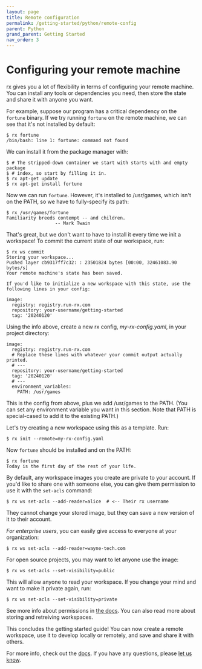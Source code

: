 ```yaml
---
layout: page
title: Remote configuration
permalink: /getting-started/python/remote-config
parent: Python
grand_parent: Getting Started
nav_order: 3
---
```


# Configuring your remote machine

rx gives you a lot of flexibility in terms of configuring your remote machine.
You can install any tools or dependencies you need, then store the state and
share it with anyone you want.

For example, suppose our program has a critical dependency on the `fortune`
binary. If we try running `fortune` on the remote machine, we can see that it's
not installed by default:

    $ rx fortune
    /bin/bash: line 1: fortune: command not found

We can install it from the package manager with:

    $ # The stripped-down container we start with starts with and empty package
    $ # index, so start by filling it in.
    $ rx apt-get update
    $ rx apt-get install fortune

Now we can run `fortune`. However, it's installed to /usr/games, which isn't on
the PATH, so we have to fully-specify its path:

    $ rx /usr/games/fortune
    Familiarity breeds contempt -- and children.
      		          -- Mark Twain

That's great, but we don't want to have to install it every time we init a
workspace! To commit the current state of our workspace, run:

    $ rx ws commit
    Storing your workspace...
    Pushed layer cb9317ff7c32: : 23501824 bytes [00:00, 32461083.90 bytes/s]
    Your remote machine's state has been saved.

    If you'd like to initialize a new workspace with this state, use the following lines in your config:

    image:
      registry: registry.run-rx.com
      repository: your-username/getting-started
      tag: '20240120'

Using the info above, create a new rx config, _my-rx-config.yaml_, in your
project directory:

    image:
      registry: registry.run-rx.com
      # Replace these lines with whatever your commit output actually printed.
      # ---
      repository: your-username/getting-started
      tag: '20240120'
      # ---
      environment_variables:
        PATH: /usr/games

This is the config from above, plus we add /usr/games to the PATH. (You can set
any environment variable you want in this section. Note that PATH is
special-cased to add it to the existing PATH.)

Let's try creating a new workspace using this as a template. Run:

    $ rx init --remote=my-rx-config.yaml

Now `fortune` should be installed and on the PATH:

    $ rx fortune
    Today is the first day of the rest of your life.

By default, any workspace images you create are private to your account. If
you'd like to share one with someone else, you can give them permission to use
it with the `set-acls` command:

    $ rx ws set-acls --add-reader=alice  # <-- Their rx username

They cannot change your stored image, but they can save a new version of it to
their account.

*For enterprise users*, you can easily give access to everyone at your
organization:

    $ rx ws set-acls --add-reader=wayne-tech.com

For open source projects, you may want to let anyone use the image:

    $ rx ws set-acls --set-visibility=public

This will allow anyone to read your workspace. If you change your mind and want
to make it private again, run:

    $ rx ws set-acls --set-visibility=private

See more info about permissions in [the docs](/docs/config). You can also
read more about storing and retreiving workspaces.

This concludes the getting started guide! You can now create a remote workspace,
use it to develop locally or remotely, and save and share it with others.

For more info, check out the [docs](/docs). If you have any questions, please
[let us know](https://github.com/run-rx/rx/issues).
